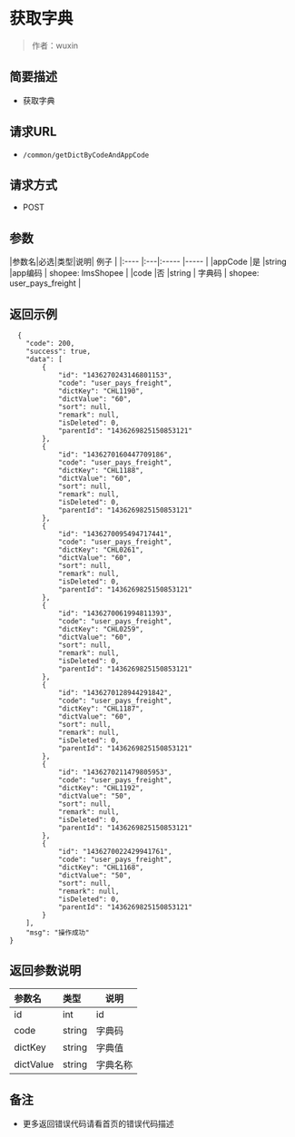 # 获取字典

> 作者：wuxin

## 简要描述

- 获取字典

## 请求URL
- `/common/getDictByCodeAndAppCode`
  
## 请求方式
- POST 

## 参数

|参数名|必选|类型|说明| 例子 |
|:----    |:---|:----- |-----   |
|appCode |是  |string |app编码   | shopee: lmsShopee |
|code |否  |string | 字典码    | shopee: user_pays_freight |

## 返回示例 

``` 
  {
    "code": 200,
    "success": true,
    "data": [
        {
            "id": "1436270243146801153",
            "code": "user_pays_freight",
            "dictKey": "CHL1190",
            "dictValue": "60",
            "sort": null,
            "remark": null,
            "isDeleted": 0,
            "parentId": "1436269825150853121"
        },
        {
            "id": "1436270160447709186",
            "code": "user_pays_freight",
            "dictKey": "CHL1188",
            "dictValue": "60",
            "sort": null,
            "remark": null,
            "isDeleted": 0,
            "parentId": "1436269825150853121"
        },
        {
            "id": "1436270095494717441",
            "code": "user_pays_freight",
            "dictKey": "CHL0261",
            "dictValue": "60",
            "sort": null,
            "remark": null,
            "isDeleted": 0,
            "parentId": "1436269825150853121"
        },
        {
            "id": "1436270061994811393",
            "code": "user_pays_freight",
            "dictKey": "CHL0259",
            "dictValue": "60",
            "sort": null,
            "remark": null,
            "isDeleted": 0,
            "parentId": "1436269825150853121"
        },
        {
            "id": "1436270128944291842",
            "code": "user_pays_freight",
            "dictKey": "CHL1187",
            "dictValue": "60",
            "sort": null,
            "remark": null,
            "isDeleted": 0,
            "parentId": "1436269825150853121"
        },
        {
            "id": "1436270211479805953",
            "code": "user_pays_freight",
            "dictKey": "CHL1192",
            "dictValue": "50",
            "sort": null,
            "remark": null,
            "isDeleted": 0,
            "parentId": "1436269825150853121"
        },
        {
            "id": "1436270022429941761",
            "code": "user_pays_freight",
            "dictKey": "CHL1168",
            "dictValue": "50",
            "sort": null,
            "remark": null,
            "isDeleted": 0,
            "parentId": "1436269825150853121"
        }
    ],
    "msg": "操作成功"
}
```

## 返回参数说明 

|参数名|类型|说明|
|:-----  |:-----|-----                           |
|id |int   |id  |
|code |string   |字典码  |
|dictKey |string   |字典值  |
|dictValue |string   |字典名称  |

## 备注 

- 更多返回错误代码请看首页的错误代码描述